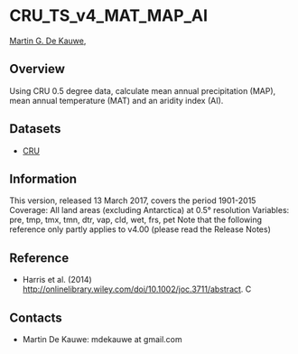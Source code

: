 # CRU_TS_v4_MAT_MAP_AI

[Martin G. De Kauwe](https://mdekauwe.github.io/),

## Overview

Using CRU 0.5 degree data, calculate mean annual precipitation (MAP), mean annual temperature (MAT) and an aridity index (AI).

## Datasets

* [CRU](https://crudata.uea.ac.uk/cru/data/hrg/)

## Information

This version, released 13 March 2017, covers the period 1901-2015
Coverage: All land areas (excluding Antarctica) at 0.5° resolution
Variables: pre, tmp, tmx, tmn, dtr, vap, cld, wet, frs, pet
Note that the following reference only partly applies to v4.00 (please read the Release Notes)


## Reference

* Harris et al. (2014) http://onlinelibrary.wiley.com/doi/10.1002/joc.3711/abstract. C

## Contacts

- Martin De Kauwe: mdekauwe at gmail.com

